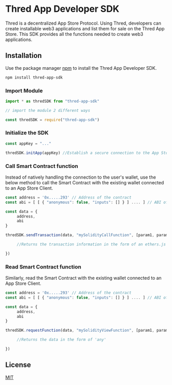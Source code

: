 # Thred App Developer SDK

Thred is a decentralized App Store Protocol. Using Thred, developers can create installable web3 applications and list them for sale on the Thred App Store. This SDK provides all the functions needed to create web3 applications. 


## Installation

Use the package manager [npm](https://www.npmjs.com/) to install the Thred App Developer SDK.

```bash
npm install thred-app-sdk
```

### Import Module

```typescript
import * as thredSDK from "thred-app-sdk"

// import the module 2 different ways

const thredSDK = require("thred-app-sdk")
```

### Initialize the SDK

```typescript
const appKey = "..."

thredSDK.initApp(appKey) //Establish a secure connection to the App Store with the App Key passed in the URL. 
```
### Call Smart Contract function

Instead of natively handling the connection to the user's wallet, use the below method to call the Smart Contract with the existing wallet connected to an App Store Client.

```typescript
const address = '0x.....293' // Address of the contract
const abi = [ [ { "anonymous": false, "inputs": [] } ] .... ] // ABI of the contract

const data = {
     address,
     abi
}

thredSDK.sendTransaction(data, "mySolidityCallFunction", [param1, param2, param3], (transaction) => {

     //Returns the transaction information in the form of an ethers.js Transaction

})
```
### Read Smart Contract function

Similarly, read the Smart Contract with the existing wallet connected to an App Store Client.

```typescript
const address = '0x.....293' // Address of the contract
const abi = [ [ { "anonymous": false, "inputs": [] } ] .... ] // ABI of the contract

const data = {
     address,
     abi
}

thredSDK.requestFunction(data, "mySolidityViewFunction", [param1, param2, param3], (viewData) => {

     //Returns the data in the form of 'any'

})
```



## License
[MIT](https://choosealicense.com/licenses/mit/)